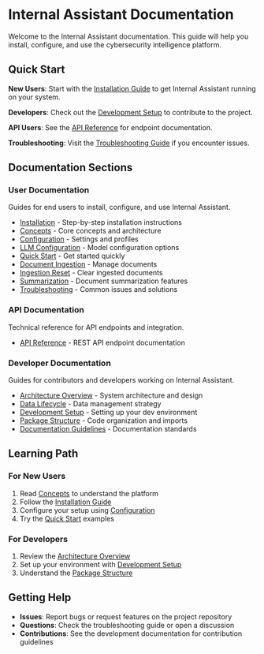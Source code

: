 # Internal Assistant Documentation

Welcome to the Internal Assistant documentation. This guide will help you install, configure, and use the cybersecurity intelligence platform.

## Quick Start

**New Users**: Start with the [Installation Guide](user/installation/installation.md) to get Internal Assistant running on your system.

**Developers**: Check out the [Development Setup](developer/development/setup.md) to contribute to the project.

**API Users**: See the [API Reference](api/reference/api-reference.md) for endpoint documentation.

**Troubleshooting**: Visit the [Troubleshooting Guide](user/installation/troubleshooting.md) if you encounter issues.

## Documentation Sections

### User Documentation

Guides for end users to install, configure, and use Internal Assistant.

- [Installation](user/installation/installation.md) - Step-by-step installation instructions
- [Concepts](user/installation/concepts.md) - Core concepts and architecture
- [Configuration](user/configuration/settings.md) - Settings and profiles
- [LLM Configuration](user/configuration/llms.md) - Model configuration options
- [Quick Start](user/usage/quickstart.md) - Get started quickly
- [Document Ingestion](user/usage/ingestion.md) - Manage documents
- [Ingestion Reset](user/usage/ingestion-reset.md) - Clear ingested documents
- [Summarization](user/usage/summarize.md) - Document summarization features
- [Troubleshooting](user/installation/troubleshooting.md) - Common issues and solutions

### API Documentation

Technical reference for API endpoints and integration.

- [API Reference](api/reference/api-reference.md) - REST API endpoint documentation

### Developer Documentation

Guides for contributors and developers working on Internal Assistant.

- [Architecture Overview](developer/architecture/overview.md) - System architecture and design
- [Data Lifecycle](developer/architecture/data-lifecycle.md) - Data management strategy
- [Development Setup](developer/development/setup.md) - Setting up your dev environment
- [Package Structure](developer/development/package-structure.md) - Code organization and imports
- [Documentation Guidelines](developer/development/documentation-guidelines.md) - Documentation standards

## Learning Path

### For New Users
1. Read [Concepts](user/installation/concepts.md) to understand the platform
2. Follow the [Installation Guide](user/installation/installation.md)
3. Configure your setup using [Configuration](user/configuration/settings.md)
4. Try the [Quick Start](user/usage/quickstart.md) examples

### For Developers
1. Review the [Architecture Overview](developer/architecture/overview.md)
2. Set up your environment with [Development Setup](developer/development/setup.md)
3. Understand the [Package Structure](developer/development/package-structure.md)

## Getting Help

- **Issues**: Report bugs or request features on the project repository
- **Questions**: Check the troubleshooting guide or open a discussion
- **Contributions**: See the development documentation for contribution guidelines
